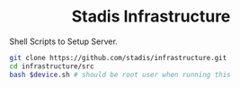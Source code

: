 <div align="center">
<h1>Stadis Infrastructure<br>
</h1></div>

Shell Scripts to Setup Server.

```bash
git clone https://github.com/stadis/infrastructure.git
cd infrastructure/src
bash $device.sh # should be root user when running this
```
